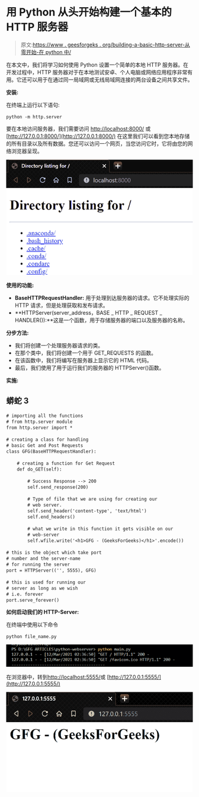 # 用 Python 从头开始构建一个基本的 HTTP 服务器

> 原文:[https://www . geesforgeks . org/building-a-basic-http-server-从零开始-在 python 中/](https://www.geeksforgeeks.org/building-a-basic-http-server-from-scratch-in-python/)

在本文中，我们将学习如何使用 Python 设置一个简单的本地 HTTP 服务器。在开发过程中，HTTP 服务器对于在本地测试安卓、个人电脑或网络应用程序非常有用。它还可以用于在通过同一局域网或无线局域网连接的两台设备之间共享文件。

**安装:**

在终端上运行以下语句:

```
python -m http.server
```

要在本地访问服务器，我们需要访问 [http://localhost:8000/](http://localhost:8000/) 或 [http://127.0.0.1:8000/](http://127.0.0.1:8000/) 在这里我们可以看到您本地存储的所有目录以及所有数据。您还可以访问一个网页，当您访问它时，它将由您的网络浏览器呈现。

![](img/082ceaf515f8c738c3de35f76dae91c0.png)

**使用的功能:**

*   **BaseHTTPRequestHandler:** 用于处理到达服务器的请求。它不处理实际的 HTTP 请求，但是处理获取和发布请求。
*   **HTTPServer(server_address，BASE _ HTTP _ REQUEST _ HANDLER()):**这是一个函数，用于存储服务器的端口以及服务器的名称。

**分步方法:**

*   我们将创建一个处理服务器请求的类。
*   在那个类中，我们将创建一个用于 GET_REQUESTS 的函数。
*   在该函数中，我们将编写在服务器上显示它的 HTML 代码。
*   最后，我们使用了用于运行我们的服务器的 HTTPServer()函数。

**实施:**

## 蟒蛇 3

```
# importing all the functions 
# from http.server module
from http.server import *

# creating a class for handling 
# basic Get and Post Requests
class GFG(BaseHTTPRequestHandler):

    # creating a function for Get Request
    def do_GET(self):

        # Success Response --> 200
        self.send_response(200)

        # Type of file that we are using for creating our
        # web server.
        self.send_header('content-type', 'text/html')
        self.end_headers()

        # what we write in this function it gets visible on our
        # web-server
        self.wfile.write('<h1>GFG - (GeeksForGeeks)</h1>'.encode())

# this is the object which take port 
# number and the server-name
# for running the server
port = HTTPServer(('', 5555), GFG)

# this is used for running our 
# server as long as we wish
# i.e. forever
port.serve_forever()
```

**如何启动我们的 HTTP-Server:**

在终端中使用以下命令

```
python file_name.py
```

![](img/ec18875d6ca7014dbca6113872b4ac37.png)

在浏览器中，转到[<u>http://localhost:5555/</u>](http://localhost:5555/)或 [http://127.0.0.1:5555/](http://127.0.0.1:5555/)

![](img/0dfb689efbfdb2c9f656cf3b0e2f34b0.png)